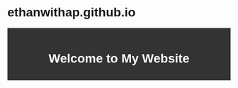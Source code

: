 # ethanwithap.github.io
<!DOCTYPE html>
<html>
<head>
    <title>My Website</title>
    <style>
        body { font-family: Arial, sans-serif; }
        header, footer { background-color: #333; color: white; text-align: center; padding: 1em; }
        nav { text-align: center; margin: 2em 0; }
        nav a { margin: 0 1em; text-decoration: none; color: #333; }
        section { margin: 0 2em; }
    </style>
</head>
<body>
    <header>
        <h1>Welcome to My Website</h1>
  
</body>
</html>
